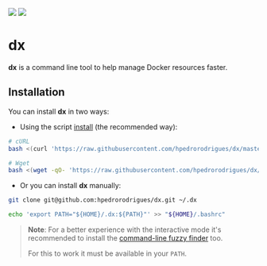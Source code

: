[![][github-action-badge]][github-action-dx]
[![][written-in-badge]][shell-code-dx]

# dx

**dx** is a command line tool to help manage Docker resources faster.

## Installation

You can install **dx** in two ways:

- Using the script [install](./install) (the recommended way):

```bash
# cURL
bash <(curl 'https://raw.githubusercontent.com/hpedrorodrigues/dx/master/install')

# Wget
bash <(wget -qO- 'https://raw.githubusercontent.com/hpedrorodrigues/dx/master/install')
```

- Or you can install **dx** manually:

```bash
git clone git@github.com:hpedrorodrigues/dx.git ~/.dx

echo 'export PATH="${HOME}/.dx:${PATH}"' >> "${HOME}/.bashrc"
```

> **Note**: For a better experience with the interactive mode it's recommended to
> install the [command-line fuzzy finder][fzf] too.
>
> For this to work it must be available in your `PATH`.


[github-action-badge]: https://github.com/hpedrorodrigues/dx/workflows/DX%20Actions/badge.svg
[github-action-dx]: https://github.com/hpedrorodrigues/dx/actions

[written-in-badge]: https://img.shields.io/badge/Written%20in-bash-ff69b4.svg
[shell-code-dx]: https://github.com/hpedrorodrigues/dx/search?l=shell

[fzf]: https://github.com/junegunn/fzf
